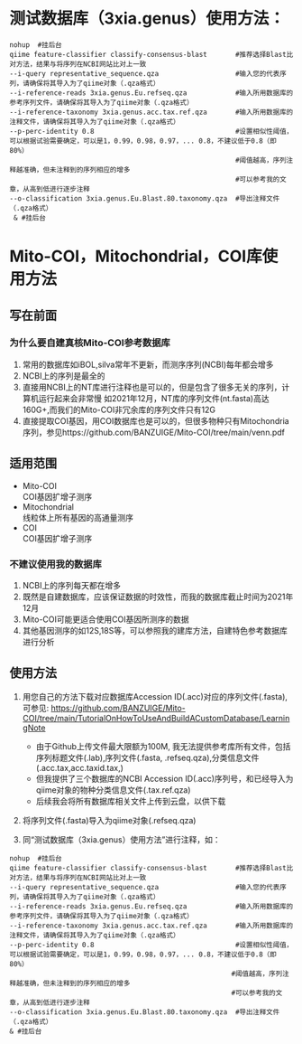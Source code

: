 # 测试数据库（3xia.genus）使用方法：
```
nohup  #挂后台
qiime feature-classifier classify-consensus-blast       #推荐选择Blast比对方法，结果与将序列在NCBI网站比对上一致
--i-query representative_sequence.qza                   #输入您的代表序列，请确保将其导入为了qiime对象（.qza格式）
--i-reference-reads 3xia.genus.Eu.refseq.qza            #输入所用数据库的参考序列文件，请确保将其导入为了qiime对象（.qza格式）
--i-reference-taxonomy 3xia.genus.acc.tax.ref.qza       #输入所用数据库的注释文件，请确保将其导入为了qiime对象（.qza格式）
--p-perc-identity 0.8                                   #设置相似性阈值，可以根据试验需要确定，可以是1，0.99，0.98，0.97，... 0.8，不建议低于0.8（即80%）
                                                        #阈值越高，序列注释越准确，但未注释到的序列相应的增多
                                                        #可以参考我的文章，从高到低进行逐步注释
--o-classification 3xia.genus.Eu.Blast.80.taxonomy.qza  #导出注释文件（.qza格式）
 & #挂后台
```
# Mito-COI，Mitochondrial，COI库使用方法
## 写在前面
### 为什么要自建真核Mito-COI参考数据库  
1. 常用的数据库如iBOL,silva常年不更新，而测序序列(NCBI)每年都会增多
2. NCBI上的序列是最全的
3. 直接用NCBI上的NT库进行注释也是可以的，但是包含了很多无关的序列，计算机运行起来会非常慢
   如2021年12月，NT库的序列文件(nt.fasta)高达160G+,而我们的Mito-COI非冗余库的序列文件只有12G
4. 直接提取COI基因，用COI数据库也是可以的，但很多物种只有Mitochondria序列，参见https://github.com/BANZUIGE/Mito-COI/tree/main/venn.pdf  

## 适用范围
* Mito-COI  
 COI基因扩增子测序
* Mitochondrial  
 线粒体上所有基因的高通量测序
* COI  
 COI基因扩增子测序
### 不建议使用我的数据库  
1. NCBI上的序列每天都在增多
2. 既然是自建数据库，应该保证数据的时效性，而我的数据库截止时间为2021年12月
3. Mito-COI可能更适合使用COI基因所测序的数据
4. 其他基因测序的如12S,18S等，可以参照我的建库方法，自建特色参考数据库进行分析    
## 使用方法
  
1. 用您自己的方法下载对应数据库Accession ID(.acc)对应的序列文件(.fasta),可参见: https://github.com/BANZUIGE/Mito-COI/tree/main/TutorialOnHowToUseAndBuildACustomDatabase/LearningNote
     
   * 由于Github上传文件最大限额为100M, 我无法提供参考库所有文件，包括序列标题文件(.lab),序列文件(.fasta, .refseq.qza),分类信息文件(.acc.tax,acc.taxid.tax,)
   * 但我提供了三个数据库的NCBI Accession ID(.acc)序列号，和已经导入为qiime对象的物种分类信息文件(.tax.ref.qza)
   * 后续我会将所有数据库相关文件上传到云盘，以供下载
       
2. 将序列文件(.fasta)导入为qiime对象(.refseq.qza)
3. 同“测试数据库（3xia.genus）使用方法”进行注释，如：
 ```
nohup  #挂后台
qiime feature-classifier classify-consensus-blast       #推荐选择Blast比对方法，结果与将序列在NCBI网站比对上一致
--i-query representative_sequence.qza                   #输入您的代表序列，请确保将其导入为了qiime对象（.qza格式）
--i-reference-reads 3xia.genus.Eu.refseq.qza            #输入所用数据库的参考序列文件，请确保将其导入为了qiime对象（.qza格式）
--i-reference-taxonomy 3xia.genus.acc.tax.ref.qza       #输入所用数据库的注释文件，请确保将其导入为了qiime对象（.qza格式）
--p-perc-identity 0.8                                   #设置相似性阈值，可以根据试验需要确定，可以是1，0.99，0.98，0.97，... 0.8，不建议低于0.8（即80%）
                                                        #阈值越高，序列注释越准确，但未注释到的序列相应的增多
                                                        #可以参考我的文章，从高到低进行逐步注释
--o-classification 3xia.genus.Eu.Blast.80.taxonomy.qza  #导出注释文件（.qza格式）
 & #挂后台
```

